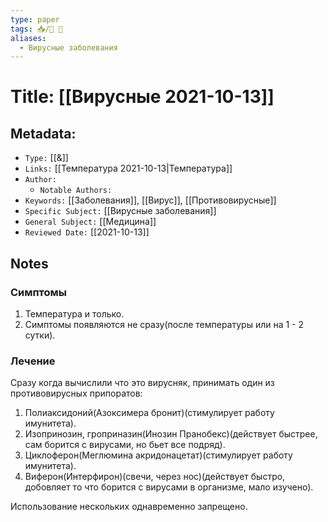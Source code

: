 ```yaml
---
type: paper
tags: 📥️/📜️ 💊
aliases:
  - Вирусные заболевания
---
```



# Title: **[[Вирусные 2021-10-13]]**


## Metadata:

- `Type:` [[&]]
- `Links:` [[Температура 2021-10-13|Температура]]
- `Author:` 
	- `Notable Authors:` 
- `Keywords:` [[Заболевания]], [[Вирус]], [[Противовирусные]]
- `Specific Subject:` [[Вирусные заболевания]]
- `General Subject:` [[Медицина]]
- `Reviewed Date:` [[2021-10-13]]


## Notes

### Симптомы
1) Температура и только.
2) Симптомы появляются не сразу(после температуры или на 1 - 2 сутки).

### Лечение
Сразу когда вычислили что это вирусняк, принимать один из противовирусных припоратов:
1) Полиаксидоний(Азоксимера бронит)(стимулирует работу имунитета).
2) Изопринозин, гроприназин(Инозин Пранобекс)(действует быстрее, сам борится с вирусами, но бьет все подряд).
3) Циклоферон(Меглюмина акридонацетат)(стимулирует работу имунитета).
4) Виферон(Интерфирон)(свечи, через нос)(действует быстро, добовляет то что борится с вирусами в организме, мало изучено).

Использование нескольких однавременно запрещено.
